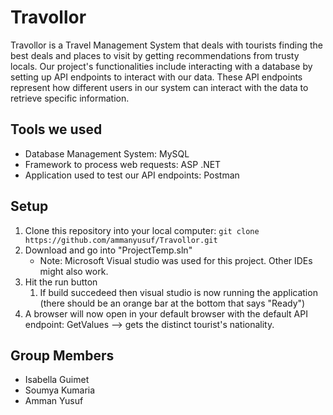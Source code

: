 # Travollor

Travollor is a Travel Management System that deals with tourists finding the best deals and places to visit by getting recommendations from trusty locals. Our project's functionalities include interacting with a database by setting up API endpoints to interact with our data. These API endpoints represent how different users in our system can interact with the data to retrieve specific information. 

## Tools we used
* Database Management System: MySQL
* Framework to process web requests: ASP .NET 
* Application used to test our API endpoints: Postman

## Setup
1. Clone this repository into your local computer: `git clone https://github.com/ammanyusuf/Travollor.git`
2. Download and go into "ProjectTemp.sln"
    * Note: Microsoft Visual studio was used for this project. Other IDEs might also work.
3. Hit the run button
   1. If build succedeed then visual studio is now running the application (there should be an orange bar at the bottom that says "Ready")
4. A browser will now open in your default browser with the default API endpoint: GetValues --> gets the distinct tourist's nationality.

## Group Members
* Isabella Guimet
* Soumya Kumaria
* Amman Yusuf
